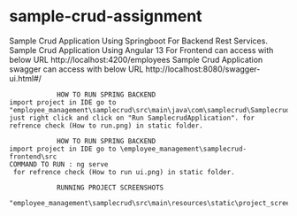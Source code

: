 # sample-crud-assignment
Sample Crud Application Using Springboot For Backend Rest Services.
Sample Crud Application Using Angular 13 For Frontend can access with below URL        http://localhost:4200/employees
Sample Crud Application swagger can access with below URL                              http://localhost:8080/swagger-ui.html#/

                HOW TO RUN SPRING BACKEND
    import project in IDE go to "employee_management\samplecrud\src\main\java\com\samplecrud\SamplecrudApplication.java"
    just right click and click on "Run SamplecrudApplication". for refrence check (How to run.png) in static folder.
    
                HOW TO RUN SPRING BACKEND
    import project in IDE go to \employee_management\samplecrud-frontend\src            
    COMMAND TO RUN : ng serve 
     for refrence check (How to run ui.png) in static folder.
    
                RUNNING PROJECT SCREENSHOTS
                "employee_management\samplecrud\src\main\resources\static\project_screenshots"
